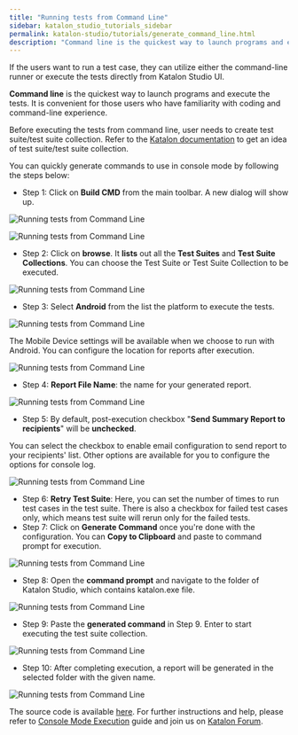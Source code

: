 ```yaml
---
title: "Running tests from Command Line"
sidebar: katalon_studio_tutorials_sidebar
permalink: katalon-studio/tutorials/generate_command_line.html
description: "Command line is the quickest way to launch programs and execute the tests. This tutorial will help you generate commands to use in console mode."
---
```

If the users want to run a test case, they can utilize either the command-line runner or execute the tests directly from Katalon Studio UI.

**Command line** is the quickest way to launch programs and execute the tests. It is convenient for those users who have familiarity with coding and command-line experience.

Before executing the tests from command line, user needs to create test suite/test suite collection. Refer to the [Katalon documentation](/x/A4Ew) to get an idea of test suite/test suite collection.

You can quickly generate commands to use in console mode by following the steps below:

*   Step 1: Click on **Build CMD** from the main toolbar. A new dialog will show up.

![Running tests from Command Line](../../images/katalon-studio/tutorials/generate_command_line/Running-tests-from-Command-Line-Build-CMD.png)

![Running tests from Command Line](../../images/katalon-studio/tutorials/generate_command_line/Running-tests-from-Command-Line-Build-CMD-2.png)

*   Step 2: Click on **browse**. It **lists** out all the **Test Suites** and **Test Suite Collections**. You can choose the Test Suite or Test Suite Collection to be executed.

![Running tests from Command Line](../../images/katalon-studio/tutorials/generate_command_line/Running-tests-from-Command-Line-Test-suite.png)

*   Step 3: Select **Android** from the list the platform to execute the tests.

![Running tests from Command Line](../../images/katalon-studio/tutorials/generate_command_line/Running-tests-from-Command-Line-3.png)

The Mobile Device settings will be available when we choose to run with Android. You can configure the location for reports after execution.

![Running tests from Command Line](../../images/katalon-studio/tutorials/generate_command_line/Running-tests-from-Command-Line-Mobile-device-setting.png)

*   Step 4: **Report File Name**: the name for your generated report.

![Running tests from Command Line](../../images/katalon-studio/tutorials/generate_command_line/Running-tests-from-Command-Line-4.png)

*   Step 5: By default, post-execution checkbox "**Send Summary Report to recipients**" will be **unchecked**.

You can select the checkbox to enable email configuration to send report to your recipients' list. Other options are available for you to configure the options for console log.

![Running tests from Command Line](../../images/katalon-studio/tutorials/generate_command_line/Running-tests-from-Command-Line-5.png)

*   Step 6: **Retry Test Suite**: Here, you can set the number of times to run test cases in the test suite. There is also a checkbox for failed test cases only, which means test suite will rerun only for the failed tests.
*   Step 7: Click on **Generate Command** once you're done with the configuration. You can **Copy to Clipboard** and paste to command prompt for execution.

![Running tests from Command Line](../../images/katalon-studio/tutorials/generate_command_line/Running-tests-from-Command-Line-6.png)

*   Step 8: Open the **command prompt** and navigate to the folder of Katalon Studio, which contains katalon.exe file.

![Running tests from Command Line](../../images/katalon-studio/tutorials/generate_command_line/Running-tests-from-Command-Line-8.png)

*   Step 9: Paste the **generated command** in Step 9. Enter to start executing the test suite collection.

![Running tests from Command Line](../../images/katalon-studio/tutorials/generate_command_line/Running-tests-from-Command-Line-9.png)

*   Step 10: After completing execution, a report will be generated in the selected folder with the given name.

![Running tests from Command Line](../../images/katalon-studio/tutorials/generate_command_line/Running-tests-from-Command-Line-10.png)

The source code is available [here](https://github.com/katalon-studio/katalon-mobile-automation). For further instructions and help, please refer to [Console Mode Execution](/display/KD/Console+Mode+Execution) guide and join us on [Katalon Forum](http://forum.katalon.com/).